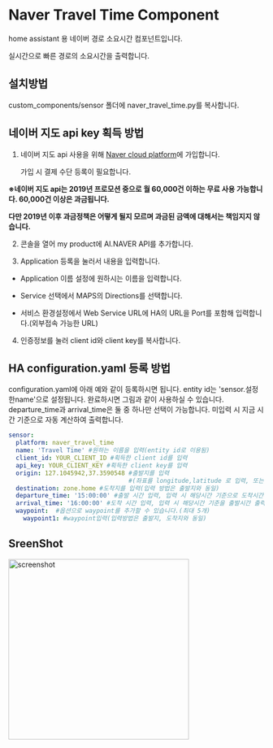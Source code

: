 Naver Travel Time Component
============================
home assistant 용 네이버 경로 소요시간 컴포넌트입니다.

실시간으로 빠른 경로의 소요시간을 출력합니다.

설치방법
---------
  custom_components/sensor 폴더에 naver_travel_time.py를 복사합니다.
  
네이버 지도 api key 획득 방법
 --------------------------  
 1) 네이버 지도 api 사용을 위해 [Naver cloud platform](https://www.ncloud.com/?language=ko-KR)에 가입합니다.

    가입 시 결제 수단 등록이 필요합니다.
 
 **※네이버 지도 api는 2019년 프로모션 중으로 월 60,000건 이하는 무료 사용 가능합니다. 60,000건 이상은 과금됩니다.**
   
   **다만 2019년 이후 과금정책은 어떻게 될지 모르며 과금된 금액에 대해서는 책임지지 않습니다.**
  
  2) 콘솔을 열어 my product에 AI.NAVER API를 추가합니다.
  
  3) Application 등록을 눌러서 내용을 입력합니다.
  
   - Application 이름 설정에 원하시는 이름을 입력합니다.
  
   - Service 선택에서 MAPS의 Directions를 선택합니다.
  
   - 서비스 환경설정에서 Web Service URL에 HA의 URL을 Port를 포함해 입력합니다.(외부접속 가능한 URL)
 
  4) 인증정보를 눌러 client id와 client key를 복사합니다.

HA configuration.yaml 등록 방법
-----------------------------  
  configuration.yaml에 아래 예와 같이 등록하시면 됩니다. entity id는 'sensor.설정한name'으로 설정됩니다. 완료하시면 그림과 같이 사용하실 수 있습니다.
  departure_time과 arrival_time은 둘 중 하나만 선택이 가능합니다. 미입력 시 지금 시간 기준으로 자동 계산하여 출력합니다.

~~~yaml
sensor:
  platform: naver_travel_time
  name: 'Travel Time' #원하는 이름을 입력(entity id로 이용됨)
  client_id: YOUR_CLIENT_ID #획득한 client id를 입력
  api_key: YOUR_CLIENT_KEY #획득한 client key를 입력
  origin: 127.1045942,37.3590548 #출발지를 입력
                                 #(좌표를 longitude,latitude 로 입력, 또는 좌표를 출력하는 device_tracker, zone, sensor이용가능)
  destination: zone.home #도착지를 입력(입력 방법은 출발지와 동일)
  departure_time: '15:00:00' #출발 시간 입력, 입력 시 해당시간 기준으로 도착시간 출력, 미입력 시 now로 자동 지정(출발시간 지정 시 도착시간 지정 불가)
  arrival_time: '16:00:00' #도착 시간 입력, 입력 시 해당시간 기준을 출발시간 출력(도착시간 지정 시 출발시간 지정 불가)
  waypoint:  #옵션으로 waypoint를 추가할 수 있습니다.(최대 5개)
    waypoint1: #waypoint입력(입력방법은 출발지, 도착지와 동일)
~~~

SreenShot
---------
<img width="355" alt="screenshot" src="https://user-images.githubusercontent.com/37936802/52165495-01ec4980-2745-11e9-86c1-d1ea2e3e1d45.png">
